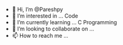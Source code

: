 - 👋 Hi, I’m @Pareshpy
- 👀 I’m interested in ... Code
- 🌱 I’m currently learning ... C Programming 
- 💞️ I’m looking to collaborate on ...
- 📫 How to reach me ...

<!---
Pareshpy/Pareshpy is a ✨ special ✨ repository because its `README.md` (this file) appears on your GitHub profile.
You can click the Preview link to take a look at your changes.
--->
